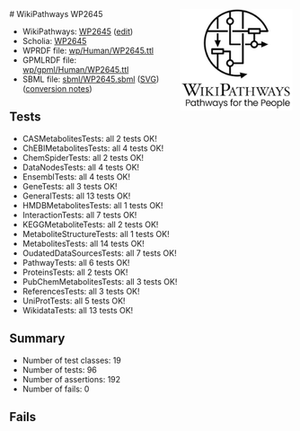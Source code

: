 <img style="float: right; width: 200px" src="../logo.png" />
# WikiPathways WP2645

* WikiPathways: [WP2645](https://new.wikipathways.org/instance/WP2645) ([edit](https://identifiers.org/wikipathways:WP2645))
* Scholia: [WP2645](https://scholia.toolforge.org/wikipathways/WP2645)
* WPRDF file: [wp/Human/WP2645.ttl](../wp/Human/WP2645.ttl)
* GPMLRDF file: [wp/gpml/Human/WP2645.ttl](../wp/gpml/Human/WP2645.ttl)
* SBML file: [sbml/WP2645.sbml](../sbml/WP2645.sbml) ([SVG](../sbml/WP2645.svg)) ([conversion notes](../sbml/WP2645.txt))

## Tests
* CASMetabolitesTests: all 2 tests OK!
* ChEBIMetabolitesTests: all 4 tests OK!
* ChemSpiderTests: all 2 tests OK!
* DataNodesTests: all 4 tests OK!
* EnsemblTests: all 4 tests OK!
* GeneTests: all 3 tests OK!
* GeneralTests: all 13 tests OK!
* HMDBMetabolitesTests: all 1 tests OK!
* InteractionTests: all 7 tests OK!
* KEGGMetaboliteTests: all 2 tests OK!
* MetaboliteStructureTests: all 1 tests OK!
* MetabolitesTests: all 14 tests OK!
* OudatedDataSourcesTests: all 7 tests OK!
* PathwayTests: all 6 tests OK!
* ProteinsTests: all 2 tests OK!
* PubChemMetabolitesTests: all 3 tests OK!
* ReferencesTests: all 3 tests OK!
* UniProtTests: all 5 tests OK!
* WikidataTests: all 13 tests OK!


## Summary

* Number of test classes: 19
* Number of tests: 96
* Number of assertions: 192
* Number of fails: 0

## Fails

